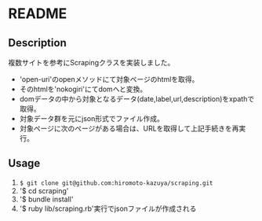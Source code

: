 # README

## Description
複数サイトを参考にScrapingクラスを実装しました。
- 'open-uri'のopenメソッドにて対象ページのhtmlを取得。
- そのhtmlを'nokogiri'にてdomへと変換。
- domデータの中から対象となるデータ(date,label,url,description)をxpathで取得。
- 対象データ群を元にjson形式でファイル作成。
- 対象ページに次のページがある場合は、URLを取得して上記手続きを再実行。

## Usage
1. `$ git clone git@github.com:hiromoto-kazuya/scraping.git`
2. '$ cd scraping'
3. '$ bundle install'
4. '$ ruby lib/scraping.rb'実行でjsonファイルが作成される
